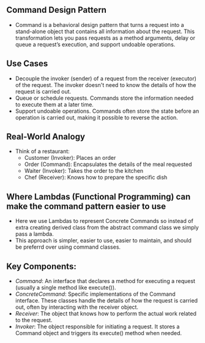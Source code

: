 ## Command Design Pattern 
- Command is a behavioral design pattern that turns a request into a stand-alone object that contains all information about the request. This transformation lets you pass requests as a method arguments, delay or queue a request’s execution, and support undoable operations.

## Use Cases
- Decouple the invoker (sender) of a request from the receiver (executor) of the request. The invoker doesn't need to know the details of how the request is carried out.
- Queue or schedule requests. Commands store the information needed to execute them at a later time.
- Support undoable operations. Commands often store the state before an operation is carried out, making it possible to reverse the action.

## Real-World Analogy
- Think of a restaurant:
    - Customer (Invoker): Places an order
    - Order (Command): Encapsulates the details of the meal requested
    - Waiter (Invoker): Takes the order to the kitchen
    - Chef (Receiver): Knows how to prepare the specific dish

## Where Lambdas (Functional Programming) can make the command pattern easier to use
- Here we use Lambdas to represent Concrete Commands so instead of extra creating derived class from the abstract command class we simply pass a lambda.
- This approach is simpler, easier to use, easier to maintain, and should be preferrd over using command classes. 

## Key Components:

- *Command*: An interface that declares a method for executing a request (usually a single method like execute()).
- *ConcreteCommand*: Specific implementations of the Command interface. These classes handle the details of how the request is carried out, often by interacting with the receiver object.
- *Receiver*: The object that knows how to perform the actual work related to the request.
- *Invoker*: The object responsible for initiating a request. It stores a Command object and triggers its execute() method when needed.
